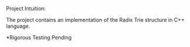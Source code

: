 Project Intuition:

The project contains an implementation of the Radix Trie structure in C++ language.


*Rigorous Testing Pending
